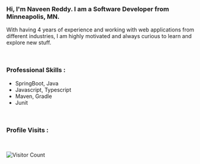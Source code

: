 ### Hi, I'm Naveen Reddy. I am a Software Developer from Minneapolis, MN. 

With having 4 years of experience and working with web applications from different industries, I am highly motivated and always curious to learn and explore new stuff. 

<br>

### Professional Skills : 
* SpringBoot, Java
* Javascript, Typescript
* Maven, Gradle
* Junit

<br>

### Profile Visits :
<br>

![Visitor Count](https://profile-counter.glitch.me/reddygn/count.svg)


<!--
**reddygn/reddygn** is a ✨ _special_ ✨ repository because its `README.md` (this file) appears on your GitHub profile.

Here are some ideas to get you started:

- 🔭 I’m currently working on ...
- 🌱 I’m currently learning ...
- 👯 I’m looking to collaborate on ...
- 🤔 I’m looking for help with ...
- 💬 Ask me about ...
- 📫 How to reach me: ...
- 😄 Pronouns: ...
- ⚡ Fun fact: ...
-->
